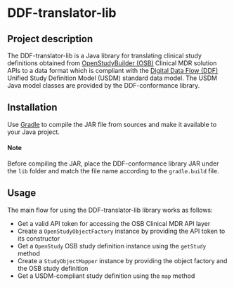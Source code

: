 # DDF-translator-lib

## Project description
The DDF-translator-lib is a Java library
for translating clinical study definitions
obtained from [OpenStudyBuilder (OSB)](https://novo-nordisk.gitlab.io/nn-public/openstudybuilder/project-description/) Clinical MDR solution APIs
to a data format which is compliant with the [Digital Data Flow (DDF)](https://www.transceleratebiopharmainc.com/initiatives/digital-data-flow/) Unified Study Definition Model (USDM) standard data model.
The USDM Java model classes are provided by the DDF-conformance library.

## Installation
Use [Gradle](https://gradle.org/) to compile the JAR file from sources and make it available to your Java project.
#### Note
Before compiling the JAR, place the DDF-conformance library JAR under the ```lib``` folder and match the file name according to the ```gradle.build``` file.

## Usage
The main flow for using the DDF-translator-lib library works as follows:
* Get a valid API token for accessing the OSB Clinical MDR API layer
* Create a ```OpenStudyObjectFactory``` instance by providing the API token to its constructor
* Get a ```OpenStudy``` OSB study definition instance using the ```getStudy``` method
* Create a ```StudyObjectMapper``` instance by providing the object factory and the OSB study definition
* Get a USDM-compliant study definition using the ```map``` method
